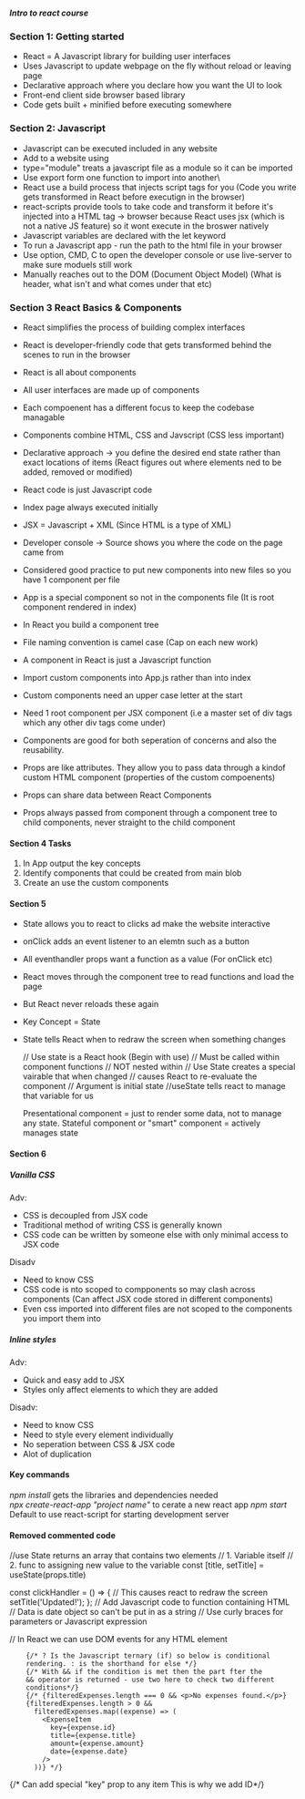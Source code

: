 ##### Intro to react course

### Section 1: Getting started
- React = A Javascript library for building user interfaces
- Uses Javascript to update webpage on the fly without reload or leaving page
- Declarative approach where you declare how you want the UI to look
- Front-end client side browser based library
- Code gets built + minified before executing somewhere

### Section 2: Javascript
- Javascript can be executed included in any website
- Add to a website using <script> src="Javascript file"</script>
- type="module" treats a javascript file as a module so it can be imported
- Use export form one function to import into another\
- React use a build process that injects script tags for you (Code you write gets transformed in React before executign in the browser)
- react-scripts provide tools to take code and transform it before it's injected into a HTML tag -> browser because React uses jsx (which is not a native JS feature) so it wont execute in the broswer natively
- Javascript variables are declared with the let keyword
- To run a Javascript app - run the path to the html file in your browser
- Use option, CMD, C to open the developer console or use live-server to make sure moduels still work
- Manually reaches out to the DOM (Document Object Model) (What is header, what isn't and what comes under that etc)

### Section 3 React Basics & Components
- React simplifies the process of building complex interfaces
- React is developer-friendly code that gets transformed behind the scenes to run in the browser
- React is all about components
- All user interfaces are made up of components
- Each compoenent has a different focus to keep the codebase managable
- Components combine HTML, CSS and Javscript (CSS less important)
- Declarative approach -> you define the desired end state rather than exact locations of items (React figures out where elements ned to be added, removed or modified)

- React code is just Javascript code
- Index page always executed initially
- JSX = Javascript + XML (Since HTML is a type of XML)
- Developer console -> Source shows you where the code on the page came from
- Considered good practice to put new components into new files so you have 1 component per file
- App is a special component so not in the components file (It is root component rendered in index)
- In React you build a component tree
- File naming convention is camel case (Cap on each new work)
- A component in React is just a Javascript function
- Import custom components into App.js rather than into index
- Custom components need an upper case letter at the start
- Need 1 root component per JSX component (i.e a master set of div tags which any other div tags come under)
- Components are good for both seperation of concerns and 
  also the reusability.
- Props are like attributes. They allow you to pass data through 
  a kindof custom HTML component (properties of the custom compoenents)
- Props can share data between React Components
- Props always passed from component through a component tree to child   components, never straight to the child component

#### Section 4 Tasks
1. In App output the key concepts
2. Identify components that could be created from main blob
3. Create an use the custom components

#### Section 5
- State allows you to react to clicks ad make the website interactive
- onClick adds an event listener to an elemtn such as a button
- All eventhandler props want a function as a value (For onClick etc)
- React moves through the component tree to read functions and load the page
- But React never reloads these again
- Key Concept = State
- State tells React when to redraw the screen when something changes

  // Use state is a React hook (Begin with use)
  // Must be called within component functions
  // NOT nested within
  // Use State creates a special vairable that when changed
  // causes React to re-evaluate the component
  // Argument is initial state
  //useState tells react to manage that variable for us

  Presentational component = just to render some data, not to manage any state.
  Stateful component or "smart" component = actively manages state

#### Section 6

##### Vanilla CSS
Adv:
- CSS is decoupled from JSX code
- Traditional method of writing CSS is generally known
- CSS code can be written by someone else with only minimal access to JSX code

Disadv
- Need to know CSS
- CSS code is nto scoped to compponents so may clash across components (Can affect JSX code stored in different components)
- Even css imported into different files are not scoped to the components you import them into

##### Inline styles

Adv:
- Quick and easy add to JSX
- Styles only affect elements to which they are added

Disadv:
- Need to know CSS
- Need to style every element individually
- No seperation between CSS & JSX code
- Alot of duplication



#### Key commands 
*npm install* gets the libraries and dependencies needed\
*npx create-react-app "project name"* to cerate a new react app
*npm start* Default to use react-script for starting development server

#### Removed commented code

  //use State returns an array that contains two elements
  // 1. Variable itself
  // 2. func to assigning new value to the variable
  const [title, setTitle] = useState(props.title)

  const clickHandler = () => {
    // This causes react to redraw the screen
    setTitle('Updated!');
  };
  // Add Javascript code to function containing HTML
  // Data is date object so can't be put in as a string
  // Use curly braces for parameters or Javascript expression

  // In React we can use DOM events for any HTML element

        {/* ? Is the Javascript ternary (if) so below is conditional
        rendering. : is the shorthand for else */}
        {/* With && if the condition is met then the part fter the 
        && operator is returned - use two here to check two different
        conditions*/}
        {/* {filteredExpenses.length === 0 && <p>No expenses found.</p>}
        {filteredExpenses.length > 0 &&
          filteredExpenses.map((expense) => (
            <ExpenseItem
              key={expense.id}
              title={expense.title}
              amount={expense.amount}
              date={expense.date}
            />
          ))} */}

{/* Can add special "key" prop to any item 
        This is why we add ID*/}


        
